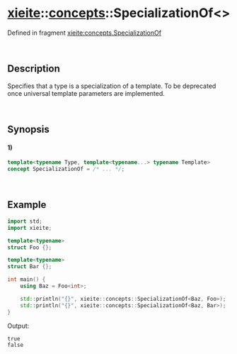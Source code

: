 # [xieite](../../xieite.md)\:\:[concepts](../../concepts.md)\:\:SpecializationOf\<\>
Defined in fragment [xieite:concepts.SpecializationOf](../../../src/concepts/specialization_of.cpp)

&nbsp;

## Description
Specifies that a type is a specialization of a template. To be deprecated once universal template parameters are implemented.

&nbsp;

## Synopsis
#### 1)
```cpp
template<typename Type, template<typename...> typename Template>
concept SpecializationOf = /* ... */;
```

&nbsp;

## Example
```cpp
import std;
import xieite;

template<typename>
struct Foo {};

template<typename>
struct Bar {};

int main() {
    using Baz = Foo<int>;

    std::println("{}", xieite::concepts::SpecializationOf<Baz, Foo>);
    std::println("{}", xieite::concepts::SpecializationOf<Baz, Bar>);
}
```
Output:
```
true
false
```
